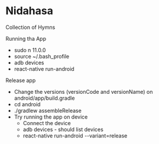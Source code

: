 # Nidahasa
Collection of Hymns

Running tha App
* sudo n 11.0.0
* source ~/.bash_profile
* adb devices
* react-native run-android

Release app 
* Change the versions (versionCode and versionName) on android/app/build.gradle 
* cd android
* ./gradlew assembleRelease
* Try running the app on device
    * Connect the device
    * adb devices -  should list devices
    * react-native run-android --variant=release
